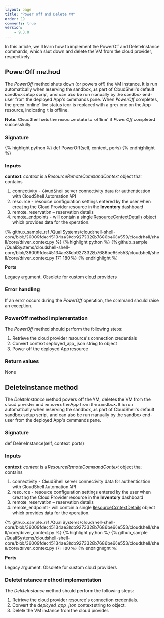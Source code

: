 ```yaml
---
layout: page
title: "Power off and Delete VM"
order: 19
comments: true
version:
    - 9.0.0
---
```


In this article, we'll learn how to implement the PowerOff and DeleteInstance commands, which shut down and delete the VM from the cloud provider, respectively.

## PowerOff method

The *PowerOff* method shuts down (or powers off) the VM instance. It is run automatically when reserving the sandbox, as part of CloudShell's default sandbox setup script, and can also be run manually by the sandbox end-user from the deployed App's commands pane. When *PowerOff* completes, the green 'online' live status icon is replaced with a grey one on the App resource, indicating it is offline.

**Note:** CloudShell sets the resource state to 'offline' if *PowerOff* completed successfully.

### Signature

{% highlight python %}
def PowerOff(self, context, ports)
{% endhighlight %}

### Inputs

**context**: *context* is a *ResourceRemoteCommandContext* object that contains:

1. connectivity - CloudShell server connectivity data for authentication with CloudShell Automation API 
2. resource - resource configuration settings entered by the user when creating the Cloud Provider resource in the **Inventory** dashboard
3. remote_reservation – reservation details
4. remote_endpoints - will contain a single <a href="https://github.com/QualiSystems/cloudshell-shell-core/blob/36009fdec45134ae38cb9273328b7686be66e553/cloudshell/shell/core/driver_context.py#L38-L64" target="_blank">ResourceContextDetails</a> object which provides data for the operation.

{% github_sample_ref /QualiSystems/cloudshell-shell-core/blob/36009fdec45134ae38cb9273328b7686be66e553/cloudshell/shell/core/driver_context.py %}
{% highlight python %}
{% github_sample /QualiSystems/cloudshell-shell-core/blob/36009fdec45134ae38cb9273328b7686be66e553/cloudshell/shell/core/driver_context.py 171 180 %}
{% endhighlight %}

**Ports**

Legacy argument. Obsolete for custom cloud providers.

### Error handling

If an error occurs during the *PowerOff* operation, the command should raise an exception.

### PowerOff method implementation

The *PowerOff* method should perform the following steps:

1. Retrieve the cloud provider resource's connection credentials
2. Convert context deployed_app_json string to object
3. Power off the deployed App resource

### Return values

None

## DeleteInstance method

The *DeleteInstance* method powers off the VM, deletes the VM from the cloud provider and removes the App from the sandbox. It is run automatically when reserving the sandbox, as part of CloudShell's default sandbox setup script, and can also be run manually by the sandbox end-user from the deployed App's commands pane. 

### Signature

def DeleteInstance(self, context, ports)

### Inputs

**context**: *context* is a *ResourceRemoteCommandContext* object that contains:

1. connectivity - CloudShell server connectivity data for authentication with CloudShell Automation API 
2. resource - resource configuration settings entered by the user when creating the Cloud Provider resource in the **Inventory** dashboard
3. remote_reservation – reservation details
4. remote_endpoints- will contain a single <a href="https://github.com/QualiSystems/cloudshell-shell-core/blob/36009fdec45134ae38cb9273328b7686be66e553/cloudshell/shell/core/driver_context.py#L171-L180" target="_blank">ResourceContextDetails</a> object which provides data for the operation.

{% github_sample_ref /QualiSystems/cloudshell-shell-core/blob/36009fdec45134ae38cb9273328b7686be66e553/cloudshell/shell/core/driver_context.py %}
{% highlight python %}
{% github_sample /QualiSystems/cloudshell-shell-core/blob/36009fdec45134ae38cb9273328b7686be66e553/cloudshell/shell/core/driver_context.py 171 180 %}
{% endhighlight %}

**Ports**

Legacy argument. Obsolete for custom cloud providers.

### DeleteInstance method implementation

The *DeleteInstance* method should perform the following steps:

1. Retrieve the cloud provider resource's connection credentials.
2. Convert the *deployed_app_json* context string to object.
3. Delete the VM instance from the cloud provider.

